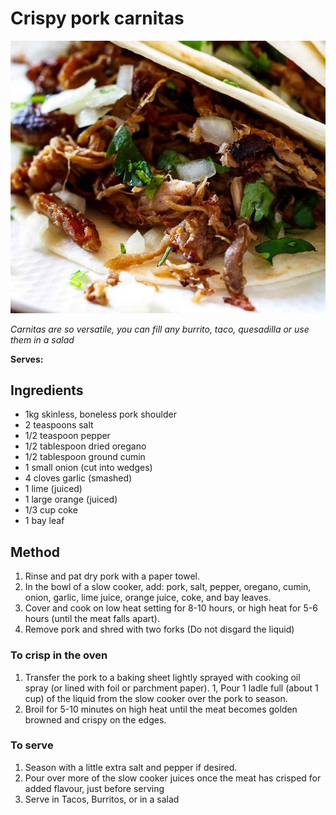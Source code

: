 # Crispy pork carnitas

![NamCrispy pork carnitase](resources/carnitas.png)

*Carnitas are so versatile, you can fill any burrito, taco, quesadilla or use them in a salad*

**Serves:** 

## Ingredients
- 1kg skinless, boneless pork shoulder
- 2 teaspoons salt
- 1/2 teaspoon pepper
- 1/2 tablespoon dried oregano 
- 1/2 tablespoon ground cumin
- 1 small onion (cut into wedges)
- 4 cloves garlic (smashed)
- 1 lime (juiced)
- 1 large orange (juiced)
- 1/3 cup coke
- 1 bay leaf

## Method
1. Rinse and pat dry pork with a paper towel.
1. In the bowl of a slow cooker, add: pork, salt, pepper, oregano, cumin, onion, garlic, lime juice, orange juice, coke, and bay leaves.
1. Cover and cook on low heat setting for 8-10 hours, or high heat for 5-6 hours (until the meat falls apart).
1. Remove pork and shred with two forks (Do not disgard the liquid)

### To crisp in the oven
1. Transfer the pork to a baking sheet lightly sprayed with cooking oil spray (or lined with foil or parchment paper).
1, Pour 1 ladle full (about 1 cup) of the liquid from the slow cooker over the pork to season. 
1. Broil for 5-10 minutes on high heat until the meat becomes golden browned and crispy on the edges.

### To serve
1. Season with a little extra salt and pepper if desired. 
1. Pour over more of the slow cooker juices once the meat has crisped for added flavour, just before serving
1. Serve in Tacos, Burritos, or in a salad